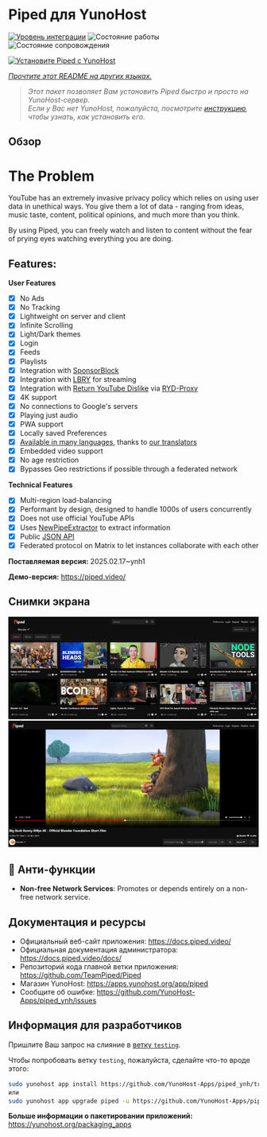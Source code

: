 <!--
Важно: этот README был автоматически сгенерирован <https://github.com/YunoHost/apps/tree/master/tools/readme_generator>
Он НЕ ДОЛЖЕН редактироваться вручную.
-->

# Piped для YunoHost

[![Уровень интеграции](https://apps.yunohost.org/badge/integration/piped)](https://ci-apps.yunohost.org/ci/apps/piped/)
![Состояние работы](https://apps.yunohost.org/badge/state/piped)
![Состояние сопровождения](https://apps.yunohost.org/badge/maintained/piped)

[![Установите Piped с YunoHost](https://install-app.yunohost.org/install-with-yunohost.svg)](https://install-app.yunohost.org/?app=piped)

*[Прочтите этот README на других языках.](./ALL_README.md)*

> *Этот пакет позволяет Вам установить Piped быстро и просто на YunoHost-сервер.*  
> *Если у Вас нет YunoHost, пожалуйста, посмотрите [инструкцию](https://yunohost.org/install), чтобы узнать, как установить его.*

## Обзор

# The Problem

YouTube has an extremely invasive privacy policy which relies on using user data in unethical ways. You give them a lot of data - ranging from ideas, music taste, content, political opinions, and much more than you think.

By using Piped, you can freely watch and listen to content without the fear of prying eyes watching everything you are doing.

## Features:

**User Features**

-   [x] No Ads
-   [x] No Tracking
-   [x] Lightweight on server and client
-   [x] Infinite Scrolling
-   [x] Light/Dark themes
-   [x] Login
-   [x] Feeds
-   [x] Playlists
-   [x] Integration with [SponsorBlock](https://github.com/ajayyy/SponsorBlock)
-   [x] Integration with [LBRY](https://lbry.com/) for streaming
-   [x] Integration with [Return YouTube Dislike](https://returnyoutubedislike.com/) via [RYD-Proxy](https://github.com/TeamPiped/RYD-Proxy)
-   [x] 4K support
-   [x] No connections to Google's servers
-   [x] Playing just audio
-   [x] PWA support
-   [x] Locally saved Preferences
-   [x] [Available in many languages](src/locales), thanks to [our translators](https://hosted.weblate.org/projects/piped/frontend/)
-   [x] Embedded video support
-   [x] No age restriction
-   [x] Bypasses Geo restrictions if possible through a federated network

**Technical Features**

-   [x] Multi-region load-balancing
-   [x] Performant by design, designed to handle 1000s of users concurrently
-   [x] Does not use official YouTube APIs
-   [x] Uses [NewPipeExtractor](https://github.com/TeamNewPipe/NewPipeExtractor) to extract information
-   [x] Public [JSON API](https://docs.piped.video/docs/api-documentation/)
-   [x] Federated protocol on Matrix to let instances collaborate with each other

**Поставляемая версия:** 2025.02.17~ynh1

**Демо-версия:** <https://piped.video/>

## Снимки экрана

![Снимок экрана Piped](./doc/screenshots/channel.png)
![Снимок экрана Piped](./doc/screenshots/player.png)

## :red_circle: Анти-функции

- **Non-free Network Services**: Promotes or depends entirely on a non-free network service.

## Документация и ресурсы

- Официальный веб-сайт приложения: <https://docs.piped.video/>
- Официальная документация администратора: <https://docs.piped.video/docs/>
- Репозиторий кода главной ветки приложения: <https://github.com/TeamPiped/Piped>
- Магазин YunoHost: <https://apps.yunohost.org/app/piped>
- Сообщите об ошибке: <https://github.com/YunoHost-Apps/piped_ynh/issues>

## Информация для разработчиков

Пришлите Ваш запрос на слияние в [ветку `testing`](https://github.com/YunoHost-Apps/piped_ynh/tree/testing).

Чтобы попробовать ветку `testing`, пожалуйста, сделайте что-то вроде этого:

```bash
sudo yunohost app install https://github.com/YunoHost-Apps/piped_ynh/tree/testing --debug
или
sudo yunohost app upgrade piped -u https://github.com/YunoHost-Apps/piped_ynh/tree/testing --debug
```

**Больше информации о пакетировании приложений:** <https://yunohost.org/packaging_apps>
